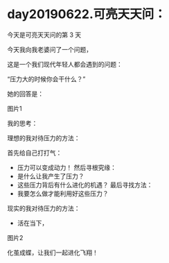 # day20190622.可亮天天问：

今天是可亮天天问的第 3 天

今天我向我老婆问了一个问题，

这是一个我们现代年轻人都会遇到的问题：

“压力大的时候你会干什么？”

她的回答是：



图片1

我的思考：

理想的我对待压力的方法：

首先给自己打打气：
- 压力可以变成动力！
然后寻根究缘：
- 是什么让我产生了压力？
- 这些压力背后有什么进化的机遇？
最后寻找方法：
- 我要怎么做才能利用好这些压力？

现实的我对待压力的方法：

- 活在当下，

图片2

化茧成蝶，让我们一起进化飞翔！
